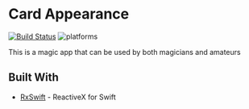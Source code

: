 # Card Appearance

[![Build Status](https://travis-ci.com/Bassyouni/CardAppearance.svg?branch=master)](https://travis-ci.com/Bassyouni/CardAppearance?branch=master) ![platforms](https://img.shields.io/badge/platforms-iOS-333333.svg)

This is a magic app that can be used by both magicians and amateurs

## Built With

* [RxSwift](https://github.com/ReactiveX/RxSwift) - ReactiveX for Swift
